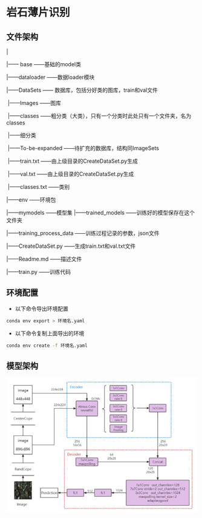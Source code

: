 # 岩石薄片识别

## 文件架构

|

|——	base	——基础的model类

|——dataloader	——数据loader模块

|——DataSets	—— 数据库，包括分好类的图库，train和val文件

​		|——Images	——图库

​				|——classes	——粗分类（大类），只有一个分类时此处只有一个文件夹，名为classes

​						|——细分类

​		|——To-be-expanded	——待扩充的数据库，结构同ImageSets

​		|——train.txt	——由上级目录的CreateDataSet.py生成

​		|——val.txt	——由上级目录的CreateDataSet.py生成

​		|——classes.txt	——类别

|——env	——环境包

|——mymodels	——模型集
|——trained_models	——训练好的模型保存在这个文件夹

|——training_process_data	——训练过程记录的参数，json文件

|——CreateDataSet.py	——生成train.txt和val.txt文件

|——Readme.md	——描述文件

|——train.py	——训练代码

## 环境配置

- 以下命令导出环境配置

```bash
conda env export > 环境名.yaml
```

- 以下命令复制上面导出的环境

```bash
conda env create -f 环境名.yaml
```

## 模型架构

![image-20220413104812998](Readme.assets/image-20220413104812998.png)


